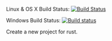 Linux & OS X Build Status: [![Build Status](https://travis-ci.org/kuochaoyi/wf-rust-new-project.svg)](https://travis-ci.org/kuochaoyi/wf-rust-new-project)

Windows Build Status: [![Build status](https://ci.appveyor.com/api/projects/status/20nc3jgxahwh3fe7?svg=true)](https://ci.appveyor.com/project/kuochaoyi/wf-rust-new-project)

Create a new project for rust.
